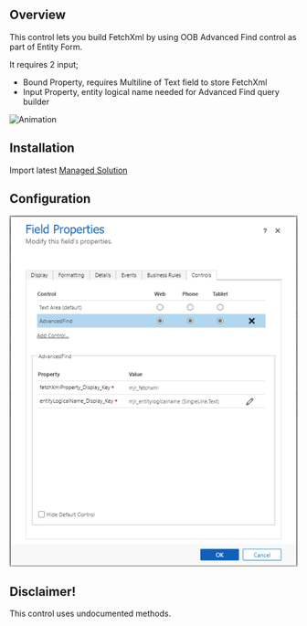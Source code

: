 ## Overview

This control lets you build FetchXml by using OOB Advanced Find control as part of Entity Form.

It requires 2 input;

- Bound Property, requires Multiline of Text field to store FetchXml
- Input Property, entity logical name needed for Advanced Find query builder

![Animation](Images/Animation.gif)

## Installation

Import latest [Managed Solution](https://github.com/osmanium/Mjolnir.PCF.AdvancedFind/releases)

## Configuration

![Configuration](Images/Configuration.png)

## Disclaimer!

This control uses undocumented methods.
